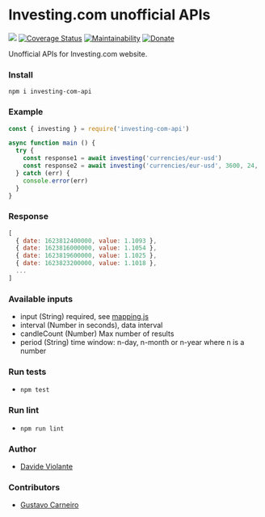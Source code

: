 # Investing.com unofficial APIs
[![](https://github.com/davideviolante/investing-com-api/workflows/Node.js%20CI/badge.svg)](https://github.com/DavideViolante/investing-com-api/actions?query=workflow%3A"Node.js+CI") [![Coverage Status](https://coveralls.io/repos/github/DavideViolante/investing-com-api/badge.svg?branch=master)](https://coveralls.io/github/DavideViolante/investing-com-api?branch=master)  [![Maintainability](https://api.codeclimate.com/v1/badges/ce48adbd97ff85557918/maintainability)](https://codeclimate.com/github/DavideViolante/investing-com-api/maintainability) [![Donate](https://img.shields.io/badge/paypal-donate-179BD7.svg)](https://www.paypal.me/dviolante)

Unofficial APIs for Investing.com website.

### Install
`npm i investing-com-api`

### Example
```js
const { investing } = require('investing-com-api')

async function main () {
  try {
    const response1 = await investing('currencies/eur-usd')
    const response2 = await investing('currencies/eur-usd', 3600, 24, '1-day') // With optional params
  } catch (err) {
    console.error(err)
  }
}
```

### Response
```js
[
  { date: 1623812400000, value: 1.1093 },
  { date: 1623816000000, value: 1.1054 },
  { date: 1623819600000, value: 1.1025 },
  { date: 1623823200000, value: 1.1018 },
  ...
]
```


### Available inputs
- input (String) required, see [mapping.js](https://github.com/DavideViolante/investing-com-api/blob/master/mapping.js)
- interval (Number in seconds), data interval
- candleCount (Number) Max number of results
- period (String) time window: n-day, n-month or n-year where n is a number

### Run tests
- `npm test`

### Run lint
- `npm run lint`

### Author
- [Davide Violante](https://github.com/DavideViolante/)

### Contributors
- [Gustavo Carneiro](https://github.com/gustavomfc/)
